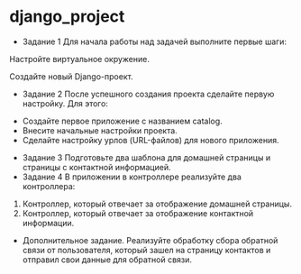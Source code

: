 # django_project
* Задание 1 Для начала работы над задачей выполните первые шаги:

Настройте виртуальное окружение.

Создайте новый Django-проект.
* Задание 2 После успешного создания проекта сделайте первую настройку. Для этого:
- Создайте первое приложение с названием catalog.
- Внесите начальные настройки проекта.
- Сделайте настройку урлов (URL-файлов) для нового приложения.
* Задание 3 Подготовьте два шаблона для домашней страницы и страницы с контактной информацией.
* Задание 4 В приложении в контроллере реализуйте два контроллера:
 1) Контроллер, который отвечает за отображение домашней страницы.
 2) Контроллер, который отвечает за отображение контактной информации.
* Дополнительное задание. Реализуйте обработку сбора обратной связи от пользователя, который зашел на страницу контактов и отправил свои данные для обратной связи.

